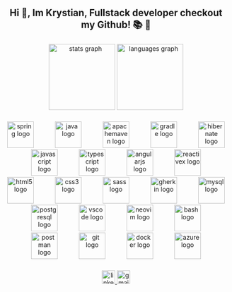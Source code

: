 <h2 align="center">Hi 👋, Im Krystian, Fullstack developer checkout my Github!  📚  🚀</h2>

###

<div align="center">
  <img src="https://github-readme-stats.vercel.app/api?username=Riworbi&hide_title=false&hide_rank=false&show_icons=true&include_all_commits=true&count_private=true&disable_animations=false&theme=default&locale=en&hide_border=false" height="150" alt="stats graph"  />
  <img src="https://github-readme-stats.vercel.app/api/top-langs?username=Riworbi&locale=en&hide_title=false&layout=compact&card_width=320&langs_count=4&theme=default&hide_border=false" height="150" alt="languages graph"  />
</div>

###

<div align="center">
  <img src="https://skillicons.dev/icons?i=spring" height="60" alt="spring logo"  />
  <img width="40" />
  <img src="https://skillicons.dev/icons?i=java" height="60" alt="java logo"  />
  <img width="40" />
  <img src="https://skillicons.dev/icons?i=maven" height="60" alt="apachemaven logo"  />
  <img width="40" />
  <img src="https://skillicons.dev/icons?i=gradle" height="60" alt="gradle logo"  />
  <img width="40" />
  <img src="https://skillicons.dev/icons?i=hibernate" height="60" alt="hibernate logo"  />
  <img width="40" />
  <img src="https://skillicons.dev/icons?i=js" height="60" alt="javascript logo"  />
  <img width="40" />
  <img src="https://skillicons.dev/icons?i=ts" height="60" alt="typescript logo"  />
  <img width="40" />
  <img src="https://skillicons.dev/icons?i=angular" height="60" alt="angularjs logo"  />
  <img width="40" />
  <img src="https://skillicons.dev/icons?i=reactivex" height="60" alt="reactivex logo"  />
  <img width="40" />
  <img src="https://skillicons.dev/icons?i=html" height="60" alt="html5 logo"  />
  <img width="40" />
  <img src="https://skillicons.dev/icons?i=css" height="60" alt="css3 logo"  />
  <img width="40" />
  <img src="https://skillicons.dev/icons?i=sass" height="60" alt="sass logo"  />
  <img width="40" />
  <img src="https://skillicons.dev/icons?i=gherkin" height="60" alt="gherkin logo"  />
  <img width="40" />
  <img src="https://skillicons.dev/icons?i=mysql" height="60" alt="mysql logo"  />
  <img width="40" />
  <img src="https://skillicons.dev/icons?i=postgres" height="60" alt="postgresql logo"  />
  <img width="40" />
  <img src="https://skillicons.dev/icons?i=vscode" height="60" alt="vscode logo"  />
  <img width="40" />
  <img src="https://skillicons.dev/icons?i=neovim" height="60" alt="neovim logo"  />
  <img width="40" />
  <img src="https://skillicons.dev/icons?i=bash" height="60" alt="bash logo"  />
  <img width="40" />
  <img src="https://skillicons.dev/icons?i=postman" height="60" alt="postman logo"  />
  <img width="40" />
  <img src="https://skillicons.dev/icons?i=git" height="60" alt="git logo"  />
  <img width="40" />
  <img src="https://skillicons.dev/icons?i=docker" height="60" alt="docker logo"  />
  <img width="40" />
  <img src="https://skillicons.dev/icons?i=azure" height="60" alt="azure logo"  />
</div>

###

<div align="center">
  <a href="https://www.linkedin.com/in/krystian-maniewski/" target="_blank">
    <img src="https://img.shields.io/static/v1?message=LinkedIn&logo=linkedin&label=&color=0077B5&logoColor=&labelColor=0077B5&style=for-the-badge" height="30" alt="linkedin logo"  />
  </a>
  <a href="mailto: krystian.maniewskii@gmail.com" target="_blank">
    <img src="https://img.shields.io/static/v1?message=Gmail&logo=gmail&label=&color=D14836&logoColor=white&labelColor=&style=for-the-badge" height="30" alt="gmail logo"  />
  </a>
</div>

###

